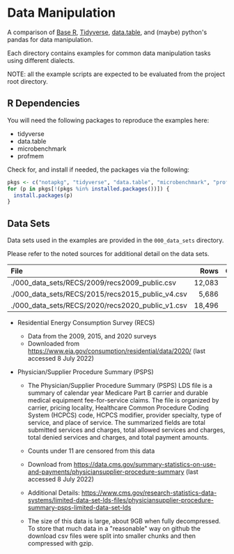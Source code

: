 # Data Manipulation
A comparison of [Base R](https://www.r-project.org/),
[Tidyverse](https://www.tidyverse.org),
[data.table](https://rdatatable.gitlab.io/data.table/),
and (maybe) python's pandas for data manipulation.

Each directory contains examples for common data manipulation tasks using
different dialects.

NOTE: all the example scripts are expected to be evaluated from the project
root directory.

## R Dependencies

You will need the following packages to reproduce the examples here:
* tidyverse
* data.table
* microbenchmark
* profmem

Check for, and install if needed, the packages via the following:

```r
pkgs <- c("notapkg", "tidyverse", "data.table", "microbenchmark", "profmem")
for (p in pkgs[!(pkgs %in% installed.packages())]) {
  install.packages(p)
}
```

## Data Sets

Data sets used in the examples are provided in the `000_data_sets` directory.

Please refer to the noted sources for additional detail on the data sets.

| File                                             | Rows   | Columns | 
| :----------------------------------------------- | -----: | ------: | 
| ./000_data_sets/RECS/2009/recs2009_public.csv    | 12,083 | 940     | 
| ./000_data_sets/RECS/2015/recs2015_public_v4.csv |  5,686 | 759     | 
| ./000_data_sets/RECS/2020/recs2020_public_v1.csv | 18,496 | 601     | 

* Residential Energy Consumption Survey (RECS)
    * Data from the 2009, 2015, and 2020 surveys
    * Downloaded from https://www.eia.gov/consumption/residential/data/2020/
        (last accessed 8 July 2022)

* Physician/Supplier Procedure Summary (PSPS)
    * The Physician/Supplier Procedure Summary (PSPS) LDS file is a summary of
      calendar year Medicare Part B carrier and durable medical equipment
      fee-for-service claims. The file is organized by carrier, pricing
      locality, Healthcare Common Procedure Coding System (HCPCS) code, HCPCS
      modifier, provider specialty, type of service, and place of service. The
      summarized fields are total submitted services and charges, total allowed
      services and charges, total denied services and charges, and total payment
      amounts.
    * Counts under 11 are censored from this data
    * Download from https://data.cms.gov/summary-statistics-on-use-and-payments/physiciansupplier-procedure-summary
      (last accessed 8 July 2022)
    * Additional Details: https://www.cms.gov/research-statistics-data-systems/limited-data-set-lds-files/physiciansupplier-procedure-summary-psps-limited-data-set-lds

    * The size of this data is large, about 9GB when fully decompressed.  To
        store that much data in a "reasonable" way on github the download csv
        files were split into smaller chunks and then compressed with gzip.


